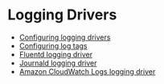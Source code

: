 <!--[metadata]>
+++
title = "Logging"
description = "Logging and Logging Drivers"
keywords = [" docker, logging, driver"]
[menu.main]
parent = "smn_administrate"
identifier = "smn_logging"
weight=8
+++
<![end-metadata]-->


# Logging Drivers

* [Configuring logging drivers](overview)
* [Configuring log tags](log_tags)
* [Fluentd logging driver](fluentd)
* [Journald logging driver](journald)
* [Amazon CloudWatch Logs logging driver](awslogs)
